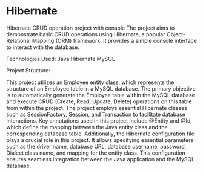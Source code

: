 # Hibernate
Hibernate CRUD operation project with console
The project aims to demonstrate basic CRUD operations using Hibernate, a popular Object-Relational Mapping (ORM) framework. It provides a simple console interface to interact with the database.

Technologies Used:
Java
Hibernate
MySQL

Project Structure:

This project utilizes an Employee entity class, which represents the structure of an Employee table in a MySQL database. The primary objective is to automatically generate the Employee table within the MySQL database and execute CRUD (Create, Read, Update, Delete) operations on this table from within the project. The project employs essential Hibernate classes such as SessionFactory, Session, and Transaction to facilitate database interactions.
Key annotations used in this project include @Entity and @Id, which define the mapping between the Java entity class and the corresponding database table.
Additionally, the Hibernate configuration file plays a crucial role in this project. It allows specifying essential parameters such as the driver name, database URL, database username, password, Dialect class name, and mapping for the entity class. This configuration ensures seamless integration between the Java application and the MySQL database.
